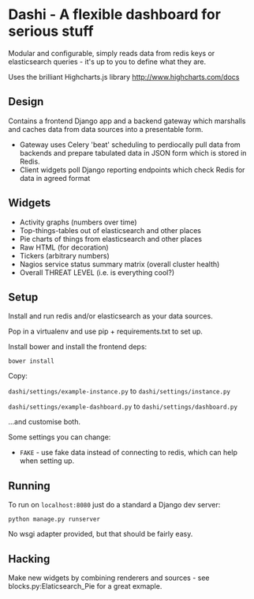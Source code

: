 # Dashi - A flexible dashboard for serious stuff

Modular and configurable, simply reads data from redis keys or elasticsearch
queries - it's up to you to define what they are.

Uses the brilliant Highcharts.js library http://www.highcharts.com/docs

## Design

Contains a frontend Django app and a backend gateway which marshalls and caches data from
data sources into a presentable form.

  - Gateway uses Celery 'beat' scheduling to perdiocally pull data from
    backends and prepare tabulated data in JSON form which is stored in Redis.
  - Client widgets poll Django reporting endpoints which check Redis for data
    in agreed format

## Widgets

 - Activity graphs (numbers over time)
 - Top-things-tables out of elasticsearch and other places
 - Pie charts of things from elasticsearch and other places
 - Raw HTML (for decoration)
 - Tickers (arbitrary numbers)
 - Nagios service status summary matrix (overall cluster health)
 - Overall THREAT LEVEL (i.e. is everything cool?)

## Setup

Install and run redis and/or elasticsearch as your data sources.

Pop in a virtualenv and use pip + requirements.txt to set up.

Install bower and install the frontend deps:

`bower install`

Copy:

`dashi/settings/example-instance.py` to `dashi/settings/instance.py`

`dashi/settings/example-dashboard.py` to `dashi/settings/dashboard.py`

...and customise both.

Some settings you can change:

  - `FAKE` - use fake data instead of connecting to redis, which can help when setting up.

## Running

To run on `localhost:8080` just do a standard a Django dev server:

```
python manage.py runserver
```

No wsgi adapter provided, but that should be fairly easy.

## Hacking

Make new widgets by combining renderers and sources - see
blocks.py:Elaticsearch_Pie for a great exmaple.
